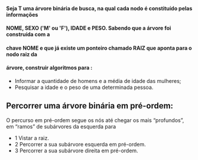 
#### Seja T uma árvore binária de busca, na qual cada nodo é constituído pelas informações
#### NOME, SEXO ('M' ou 'F'), IDADE e PESO. Sabendo que a árvore foi construída com a
#### chave NOME e que já existe um ponteiro chamado RAIZ que aponta para o nodo raiz da
#### árvore, construir algoritmos para :
- Informar a quantidade de homens e a média de idade das mulheres;
- Pesquisar a idade e o peso de uma determinada pessoa. 

## Percorrer uma árvore binária em pré-ordem:
O percurso em pré-ordem segue os nós até chegar os mais “profundos”, em “ramos”
de subárvores da esquerda para 

- 1 Vistar a raiz.
- 2 Percorrer a sua subárvore esquerda em pré-ordem.
- 3 Percorrer a sua subárvore direita em pré-ordem.
